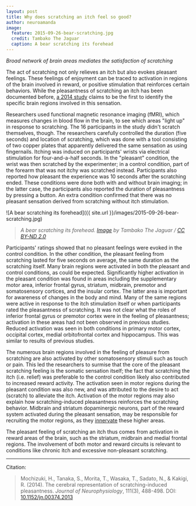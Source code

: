 ```yaml
---
layout: post
title: Why does scratching an itch feel so good?
author: neuroamanda
image:
  feature: 2015-09-26-bear-scratching.jpg
  credit: Tambako The Jaguar
  caption: A bear scratching its forehead
---
```


_Broad network of brain areas mediates the satisfaction of scratching_

The act of scratching not only relieves an itch but also evokes pleasant feelings.
These feelings of enjoyment can be traced to activation in regions of the brain involved in reward, or positive stimulation that reinforces certain behaviors.
While the pleasantness of scratching an itch has been documented before, [a 2014 study](http://dx.doi.org/10.1152/jn.00374.2013) claims to be the first to identify the specific brain regions involved in this sensation.

<!--break-->

Researchers used functional magnetic resonance imaging (fMRI), which measures changes in blood flow in the brain, to see which areas "light up" in response to scratching.
The 16 participants in the study didn't scratch themselves, though.
The researchers carefully controlled the duration (five seconds) and location of scratching, which was done with a tool consisting of two copper plates that apparently delivered the same sensation as using fingernails.
Itching was induced on participants' wrists via electrical stimulation for four-and-a-half seconds.
In the "pleasant" condition, the wrist was then scratched by the experimenter; in a control condition, part of the forearm that was not itchy was scratched instead.
Participants also reported how pleasant the experience was 10 seconds after the scratching ended.
These conditions were done both with and without brain imaging; in the latter case, the participants also reported the duration of pleasantness by pressing a button.
An extra condition confirmed that there was no pleasant sensation derived from scratching without itch stimulation.

![A bear scratching its forehead]({{ site.url }}/images/2015-09-26-bear-scratching.jpg)

> _A bear scratching its forehead. [Image](https://www.flickr.com/photos/tambako/4283191966/) by Tambako The Jaguar / [CC BY-ND 2.0](https://creativecommons.org/licenses/by-nd/2.0/)_

Participants' ratings showed that no pleasant feelings were evoked in the control condition.
In the other condition, the pleasant feeling from scratching lasted for five seconds on average, the same duration as the scratching itself.
Many brain regions were activated in both the pleasant and control conditions, as could be expected.
Significantly higher activation in the pleasant condition was found in areas including the supplementary motor area, inferior frontal gyrus, striatum, midbrain, premotor and somatosensory cortices, and the insular cortex.
The latter area is important for awareness of changes in the body and mind.
Many of the same regions were active in response to the itch stimulation itself or when participants rated the pleasantness of scratching.
It was not clear what the roles of inferior frontal gyrus or premotor cortex were in the feeling of pleasantness; activation in these areas had not been observed in previous studies.
Reduced activation was seen in both conditions in primary motor cortex, occipital cortex, medial orbitofrontal cortex and hippocampus.
This was similar to results of previous studies.

The numerous brain regions involved in the feeling of pleasure from scratching are also activated by other somatosensory stimuli such as touch or pain.
This led the researchers to surmise that the core of the pleasant scratching feeling is the somatic sensation itself; the fact that scratching the itch (i.e. relief) was preferable to the control condition likely also contributed to increased reward activity.
The activation seen in motor regions during the pleasant condition was also new, and was attributed to the desire to act (scratch) to alleviate the itch.
Activation of the motor regions may also explain how scratching-induced pleasantness reinforces the scratching behavior.
Midbrain and striatum dopaminergic neurons, part of the reward system activated during the pleasant sensation, may be responsible for recruiting the motor regions, as they [innervate](https://en.wiktionary.org/wiki/innervate) these higher areas.

The pleasant feeling of scratching an itch thus comes from activation in reward areas of the brain, such as the striatum, midbrain and medial frontal regions.
The involvement of both motor and reward circuits is relevant to conditions like chronic itch and excessive non-pleasant scratching.

---
Citation:

> Mochizuki, H., Tanaka, S., Morita, T., Wasaka, T., Sadato, N., & Kakigi, R. (2014). The cerebral representation of scratching-induced pleasantness. _Journal of Neurophysiology_, 111(3), 488-498. DOI: [10.1152/jn.00374.2013](http://dx.doi.org/10.1152/jn.00374.2013)
